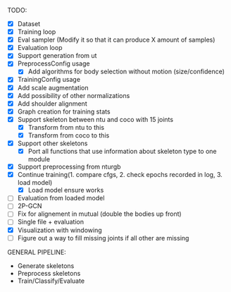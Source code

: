 TODO:

- [x] Dataset
- [x] Training loop
- [x] Eval sampler (Modify it so that it can produce X amount of samples)
- [x] Evaluation loop
- [x] Support generation from ut
- [x] PreprocessConfig usage
    - [x] Add algorithms for body selection without motion (size/confidence)
- [x] TrainingConfig usage
- [x] Add scale augmentation
- [x] Add possibility of other normalizations
- [x] Add shoulder alignment
- [x] Graph creation for training stats
- [x] Support skeleton between ntu and coco with 15 joints
    - [x] Transform from ntu to this
    - [x] Transform from coco to this
- [x] Support other skeletons
    - [x] Port all functions that use information about skeleton type to one module
- [x] Support preprocessing from nturgb
- [x] Continue training(1. compare cfgs, 2. check epochs recorded in log, 3. load model)
    -  [x] Load model ensure works
- [ ] Evaluation from loaded model
- [ ] 2P-GCN
- [ ] Fix for alignement in mutual (double the bodies up front)
- [ ] Single file + evaluation
- [x] Visualization with windowing
- [ ] Figure out a way to fill missing joints if all other are missing

GENERAL PIPELINE:

- Generate skeletons
- Preprocess skeletons
- Train/Classify/Evaluate

